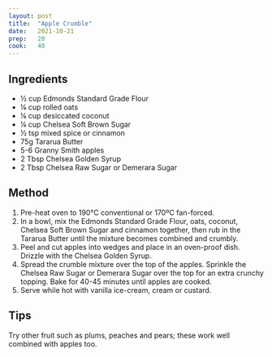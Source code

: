 ```yaml
---
layout: post
title:  "Apple Crumble"
date:   2021-10-21
prep:   20
cook:   40
---
```


## Ingredients

- ½ cup Edmonds Standard Grade Flour
- ¼ cup rolled oats
- ¼ cup desiccated coconut
- ¼ cup Chelsea Soft Brown Sugar
- ½ tsp mixed spice or cinnamon
- 75g Tararua Butter
- 5-6 Granny Smith apples
- 2 Tbsp Chelsea Golden Syrup
- 2 Tbsp Chelsea Raw Sugar or Demerara Sugar

## Method

1. Pre-heat oven to 190°C conventional or 170ºC fan-forced.
2. In a bowl, mix the Edmonds Standard Grade Flour, oats, coconut, Chelsea Soft Brown Sugar and cinnamon together, then rub in the Tararua Butter until the mixture becomes combined and crumbly.
3. Peel and cut apples into wedges and place in an oven-proof dish. Drizzle with the Chelsea Golden Syrup.
4. Spread the crumble mixture over the top of the apples. Sprinkle the Chelsea Raw Sugar or Demerara Sugar over the top for an extra crunchy topping. Bake for 40-45 minutes until apples are cooked.
5. Serve while hot with vanilla ice-cream, cream or custard.

## Tips
Try other fruit such as plums, peaches and pears; these work well combined with apples too.
